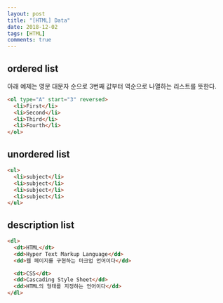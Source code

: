 ```yaml
---
layout: post
title: "[HTML] Data"
date: 2018-12-02
tags: [HTML]
comments: true
---
```


## ordered list

아래 예제는 영문 대문자 순으로 3번째 값부터 역순으로 나열하는 리스트를 뜻한다.

```html
<ol type="A" start="3" reversed>
  <li>First</li>
  <li>Second</li>
  <li>Third</li>
  <li>Fourth</li>
</ol>
```

## unordered list

```html
<ul>
  <li>subject</li>
  <li>subject</li>
  <li>subject</li>
  <li>subject</li>
</ul>
```

## description list

```html
<dl>
  <dt>HTML</dt>
  <dd>Hyper Text Markup Language</dd>
  <dd>웹 페이지를 구현하는 마크업 언어이다</dd>

  <dt>CSS</dt>
  <dd>Cascading Style Sheet</dd>
  <dd>HTML의 형태를 지정하는 언어이다</dd>
</dl>
```
